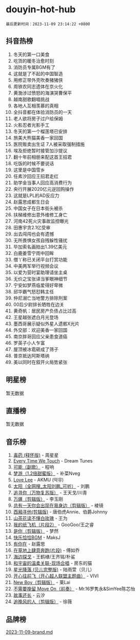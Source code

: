 # douyin-hot-hub

`最后更新时间：2023-11-09 23:14:22 +0800`

## 抖音热榜

1. 冬天的第一口美食
1. 吃货的暖冬治愈时刻
1. 消防员专属BGM有了
1. 这就是了不起的中国智造
1. 用修正带外壳吹奏猪猪侠
1. 周铁农同志遗体在京火化
1. 黄渤涉过愤怒的海演哭曹保平
1. 越南甜歌翻唱挑战
1. 各地人互相羡慕的真相
1. 全抖音都在体验消防员的一天
1. 老人欲将房子过户给保姆
1. 火影忍者光影手工
1. 冬天的第一个榴莲塔已安排
1. 旅美大熊猫美香一家回国
1. 医院贩卖出生证 7人被采取强制措施
1. 埃及拒绝暂时接管加沙提议
1. 翻十年前相册来配这首王招君
1. 吃饭的时候不要说话
1. 这里是中国雪乡
1. 任素汐回应王招君走红
1. 助学金当事人回应高消费行为
1. 央行开展2020亿元逆回购操作
1. 这就是LPL的AD反应力
1. 赵露思成都生日会
1. 中国女子在日本街头被杀
1. 扶梯维修出意外维修工身亡
1. 河南42死火灾事故监控曝光
1. 田惠宇贪2.1亿受审
1. 出去闯闯也会有遗憾
1. 无所畏惧女孩自残躲性骚扰
1. 毕加索名画拍出1.39亿美元
1. 白鹿姜雪宁雨中回眸
1. 僧丫称已关闭平台打赏功能
1. 中美两军举行视频会议
1. 以爱为营时宴助理请坐主桌
1. 无价之宝张译当爹眼神细节
1. 宁安如梦燕临爱得好卑微
1. 邱华霸气怒怼韩主任
1. 仲尼溺亡当地警方排除刑案
1. 00后少尉排长牺牲在边关
1. 黄奇帆：居民房产负债占比过高
1. 王星越张遮白月光登场
1. 墨西哥展示疑似外星人遗骸X光片
1. 外交部：欢迎美香一家回国
1. 南京胖哥回应父亲患食道癌
1. 罗英子小人乍富
1. 屋顶被冰雹砸成了筛子
1. 普京抵达阿斯塔纳
1. 美以同时在叙开火局势紧张

## 明星榜

暂无数据

## 直播榜

暂无数据

## 音乐榜

1. [毒药 (释怀版)](https://sf6-cdn-tos.douyinstatic.com/obj/tos-cn-ve-2774/oYILMEAzspdZBIzy4frJNB8ZHPHWAhiwowd4Ad) - 周星星
1. [Every Time We Touch](https://sf3-cdn-tos.douyinstatic.com/obj/tos-cn-ve-2774/ogN6lUKQeBBfEVhIOMikG1CcJjugxk1tztZyhP) - Dream Tunes
1. [可能（副歌）](https://sf3-cdn-tos.douyinstatic.com/obj/tos-cn-ve-2774/cde1731888894259b333569393c2fb51) - 程响
1. [梦游（1.2倍甜蜜版）](https://sf6-cdn-tos.douyinstatic.com/obj/tos-cn-ve-2774/o4gyAUm8hwufoEABmwVIiQtHsFuGzAEEWtNMzo) - 补菜Nveg
1. [Love Lee](https://sf6-cdn-tos.douyinstatic.com/obj/tos-cn-ve-2774/o05GbkJGbCBTdDnMtB0fwOYgkeZp23vrWQDQBS) - AKMU (악뮤)
1. [太阳（全网搜_太阳刘鹏_可听）](https://sf6-cdn-tos.douyinstatic.com/obj/tos-cn-ve-2774/ogWbyIQnlBFImVbeDocRdCIYtBHlbJXgfZMvgz) - 刘鹏
1. [追寻你（万物复苏版）](https://sf6-cdn-tos.douyinstatic.com/obj/tos-cn-ve-2774/oYeAZJsbjIDit9APmBg8u6uDUQnHmoCf3gbo74) - 王天戈/川青
1. [万疆（剪辑版）](https://sf3-cdn-tos.douyinstatic.com/obj/tos-cn-ve-2774/ooG7oVgFlDTelKCjCsTTobQvbdtj1BBQXnfZd8) - 李玉刚
1. [总有一天你会出现在我身边（剪辑版）](https://sf6-cdn-tos.douyinstatic.com/obj/tos-cn-ve-2774/oMLsHwhWW7CYoAhoWB9EXUQIzNBsfAJxpAoxCU) - 棱镜
1. [西厢寻他(剪辑版)](https://sf3-cdn-tos.douyinstatic.com/obj/tos-cn-ve-2774/oUsAVfAQKlRNxEv5qxvIB8o5qmIWUcXbzJKJhw) - 唐伯虎Annie、伯爵Johnny
1. [山茶花读不懂白玫瑰](https://sf6-cdn-tos.douyinstatic.com/obj/tos-cn-ve-2774/osfn8B7DktrRHEPJgPCfDbw7QDQEkwC16BxZg9) - 王为
1. [我的纸飞机（片段2）](https://sf6-cdn-tos.douyinstatic.com/obj/tos-cn-ve-2774/oM2ZrKcg2CD5AeRB2gkeXOFB1IxAGJdZPazYHf) - GooGoo/王之睿
1. [是你（剪辑版）](https://sf6-cdn-tos.douyinstatic.com/obj/tos-cn-ve-2774/46019dae783c4c969944217fe1cfafc4) - 梦然
1. [快乐恰恰BGM](https://sf3-cdn-tos.douyinstatic.com/obj/tos-cn-ve-2774/07b173ca7d2f40f3ba0b97ac7fa3a44a) - MaksJ
1. [有你在](https://sf3-cdn-tos.douyinstatic.com/obj/tos-cn-ve-2774/o8zImmNsI8B0yfAW5FKAB1oBhkMAlIrwsZEi1V) - 赵露思
1. [在草地上肆意奔跑(片段)](https://sf6-cdn-tos.douyinstatic.com/obj/tos-cn-ve-2774/8831d494742f45dabdfa8adb8b817259) - 傅如乔
1. [海边探戈](https://sf6-cdn-tos.douyinstatic.com/obj/tos-cn-ve-2774/os9gE0VQCGqt6VQkZDyBBYvfSDY0QFe3vVmubn) - 王鹤棣/王齐铭/朴鲨
1. [和宇宙的温柔关联-现场合唱](https://sf6-cdn-tos.douyinstatic.com/obj/tos-cn-ve-2774/o0hONGDYQBgk0e5bqDeQOonVmncA6tC2nBwZLT) - 房东的猫
1. [星光降落 (贝儿完整版)](https://sf3-cdn-tos.douyinstatic.com/obj/tos-cn-ve-2774/okwB9hAwyAtsFFkFBzAX1hOOfQuIoMNs0W2Mwr) - 陆雨萱（贝儿）
1. [开心往前飞（开心超人联盟主题曲）](https://sf6-cdn-tos.douyinstatic.com/obj/tos-cn-ve-2774/9d8fb7c82cf1421fb93a9fe925275e0a) - VIVI
1. [New Boy（剪辑版）](https://sf3-cdn-tos.douyinstatic.com/obj/tos-cn-ve-2774/oAozkaGFcPxBerw7nBQfYf8z6CgCZAblDka2cl) - 莱Lai
1. [不需要挽留 Move On（前奏）](https://sf3-cdn-tos.douyinstatic.com/obj/tos-cn-ve-2774/ooCBhgCCkF4nExzQL9WZSUbitfA8IsDkgQIYhe) - Mr.16罗隽永&SimYee陈芯怡
1. [故事还长](https://sf3-cdn-tos.douyinstatic.com/obj/tos-cn-ve-2774/30a26758c8594f0ab81ac675c33ee2c5) - 云汐
1. [追晚风的人（剪辑版）](https://sf3-cdn-tos.douyinstatic.com/obj/tos-cn-ve-2774/560835060af84ac29cd5c12e2a98f7eb) - 徐薇

## 品牌榜

[2023-11-09-brand.md](2023-11-09-brand.md)
